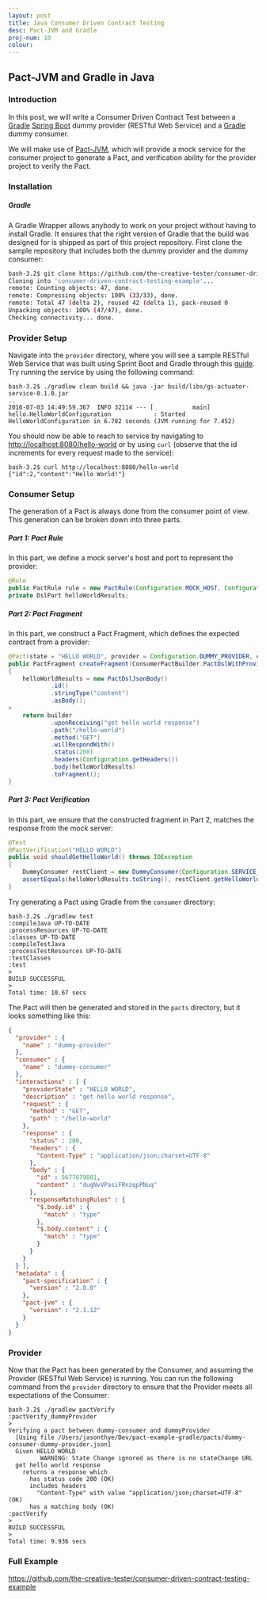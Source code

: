 ```yaml
---
layout: post
title: Java Consumer Driven Contract Testing
desc: Pact-JVM and Gradle
proj-num: 10
colour: 
---
```




## Pact-JVM and Gradle in Java

### Introduction

In this post, we will write a Consumer Driven Contract Test between a [Gradle](http://gradle.org/) [Spring Boot](https://spring.io/guides/gs/spring-boot/) dummy provider (RESTful Web Service) and a [Gradle](http://gradle.org/) dummy consumer.  

We will make use of [Pact-JVM](https://github.com/DiUS/pact-jvm), which will provide a mock service for the consumer project to generate a Pact, and verification ability for the provider project to verify the Pact.

### Installation

##### Gradle

A Gradle Wrapper allows anybody to work on your project without having to install Gradle.  It ensures that the right version of Gradle that the build was designed for is shipped as part of this project repository.  First clone the sample repository that includes both the dummy provider and the dummy consumer:

>
~~~ bash
bash-3.2$ git clone https://github.com/the-creative-tester/consumer-driven-contract-testing-example.git
Cloning into 'consumer-driven-contract-testing-example'...
remote: Counting objects: 47, done.
remote: Compressing objects: 100% (33/33), done.
remote: Total 47 (delta 2), reused 42 (delta 1), pack-reused 0
Unpacking objects: 100% (47/47), done.
Checking connectivity... done.
~~~

### Provider Setup

Navigate into the ```provider``` directory, where you will see a sample RESTful Web Service that was built using Sprint Boot and Gradle through this [guide](https://spring.io/guides/gs/actuator-service/).  Try running the service by using the following command:

>
~~~ shell
bash-3.2$ ./gradlew clean build && java -jar build/libs/gs-actuator-service-0.1.0.jar
..
2016-07-03 14:49:59.367  INFO 32114 --- [           main] hello.HelloWorldConfiguration            : Started HelloWorldConfiguration in 6.782 seconds (JVM running for 7.452)  
~~~

You should now be able to reach to service by navigating to <http://localhost:8080/hello-world> or by using ```curl``` (observe that the id increments for every request made to the service):

>
~~~ shell
bash-3.2$ curl http://localhost:8080/hello-world
{"id":2,"content":"Hello World!"}
~~~

### Consumer Setup

The generation of a Pact is always done from the consumer point of view.  This generation can be broken down into three parts.

##### Part 1: Pact Rule

In this part, we define a mock server's host and port to represent the provider:

>
~~~ java
@Rule
public PactRule rule = new PactRule(Configuration.MOCK_HOST, Configuration.MOCK_HOST_PORT, this);
private DslPart helloWorldResults;
~~~

##### Part 2: Pact Fragment

In this part, we construct a Pact Fragment, which defines the expected contract from a provider:

>
~~~ java
@Pact(state = "HELLO WORLD", provider = Configuration.DUMMY_PROVIDER, consumer = Configuration.DUMMY_CONSUMER)
public PactFragment createFragment(ConsumerPactBuilder.PactDslWithProvider.PactDslWithState builder)
{
    helloWorldResults = new PactDslJsonBody()
            .id()
            .stringType("content")
            .asBody();
>
    return builder
            .uponReceiving("get hello world response")
            .path("/hello-world")
            .method("GET")
            .willRespondWith()
            .status(200)
            .headers(Configuration.getHeaders())
            .body(helloWorldResults)
            .toFragment();
}
~~~

##### Part 3: Pact Verification

In this part, we ensure that the constructed fragment in Part 2, matches the response from the mock server:

>
~~~ java
@Test
@PactVerification("HELLO WORLD")
public void shouldGetHelloWorld() throws IOException
{
    DummyConsumer restClient = new DummyConsumer(Configuration.SERVICE_URL);
    assertEquals(helloWorldResults.toString(), restClient.getHelloWorld());
}
~~~

Try generating a Pact using Gradle from the ```consumer``` directory:

>
~~~ shell
bash-3.2$ ./gradlew test
:compileJava UP-TO-DATE
:processResources UP-TO-DATE
:classes UP-TO-DATE
:compileTestJava
:processTestResources UP-TO-DATE
:testClasses
:test
>
BUILD SUCCESSFUL
>
Total time: 10.67 secs
~~~

The Pact will then be generated and stored in the ```pacts``` directory, but it looks something like this:

>
~~~ json
{
  "provider" : {
    "name" : "dummy-provider"
  },
  "consumer" : {
    "name" : "dummy-consumer"
  },
  "interactions" : [ {
    "providerState" : "HELLO WORLD",
    "description" : "get hello world response",
    "request" : {
      "method" : "GET",
      "path" : "/hello-world"
    },
    "response" : {
      "status" : 200,
      "headers" : {
        "Content-Type" : "application/json;charset=UTF-8"
      },
      "body" : {
        "id" : 5677679801,
        "content" : "dugNvVPasiFRnzqpPNuq"
      },
      "responseMatchingRules" : {
        "$.body.id" : {
          "match" : "type"
        },
        "$.body.content" : {
          "match" : "type"
        }
      }
    }
  } ],
  "metadata" : {
    "pact-specification" : {
      "version" : "2.0.0"
    },
    "pact-jvm" : {
      "version" : "2.1.12"
    }
  }
}
~~~

### Provider

Now that the Pact has been generated by the Consumer, and assuming the Provider (RESTful Web Service) is running.  You can run the following command from the ```provider``` directory to ensure that the Provider meets all expectations of the Consumer:

>
~~~ shell
bash-3.2$ ./gradlew pactVerify
:pactVerify_dummyProvider
>
Verifying a pact between dummy-consumer and dummyProvider
  [Using file /Users/jasonthye/Dev/pact-example-gradle/pacts/dummy-consumer-dummy-provider.json]
  Given HELLO WORLD
         WARNING: State Change ignored as there is no stateChange URL
  get hello world response
    returns a response which
      has status code 200 (OK)
      includes headers
        "Content-Type" with value "application/json;charset=UTF-8" (OK)
      has a matching body (OK)
:pactVerify
>
BUILD SUCCESSFUL
>
Total time: 9.936 secs
~~~

### Full Example

<https://github.com/the-creative-tester/consumer-driven-contract-testing-example>
